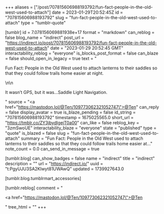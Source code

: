 +++
aliases = ["/post/707815606988193792/fun-fact-people-in-the-old-west-used-to-attach"]
date = 2023-01-29T20:52:45Z
id = "707815606988193792"
slug = "fun-fact-people-in-the-old-west-used-to-attach"
type = "tumblr-quote"

[tumblr]
id = 7.078156069881938e+17
format = "markdown"
can_reblog = false
blog_name = "indirect"
post_url = "https://indirect.io/post/707815606988193792/fun-fact-people-in-the-old-west-used-to-attach"
date = "2023-01-29 20:52:45 GMT"
interactability_reblog = "everyone"
is_blocks_post_format = false
can_blaze = false
should_open_in_legacy = true
text = "<p>Fun Fact: People in the Old West used to attach lanterns to their saddles so that they could follow trails home easier at night.</p>\n\n<p>It wasn&rsquo;t GPS, but it was&hellip;Saddle Light Navigation.</p>"
source = "<a href=\"https://mastodon.lol/@Ten/109773062321052747\">@Ten</a>"
can_reply = false
display_avatar = true
is_blaze_pending = false
id_string = "707815606988193792"
timestamp = 1675025565.0
short_url = "https://tmblr.co/ZY3jbydIgejT0a00"
can_like = false
reblog_key = "3zmSwoUE"
interactability_blaze = "everyone"
state = "published"
type = "quote"
is_blazed = false
slug = "fun-fact-people-in-the-old-west-used-to-attach"
summary = "Fun Fact: People in the Old West used to attach lanterns to their saddles so that they could follow trails home easier at..."
note_count = 0.0
can_send_in_message = true

[tumblr.blog]
can_show_badges = false
name = "indirect"
title = "indirect"
description = ""
url = "https://indirect.io/"
uuid = "t:PgyUJU3SA2Klwyt81UWAwQ"
updated = 1739927643.0

[tumblr.blog.tumblrmart_accessories]

[tumblr.reblog]
comment = "<p><a href=\"https://mastodon.lol/@Ten/109773062321052747\">@Ten</a></p>"
tree_html = ""
+++
